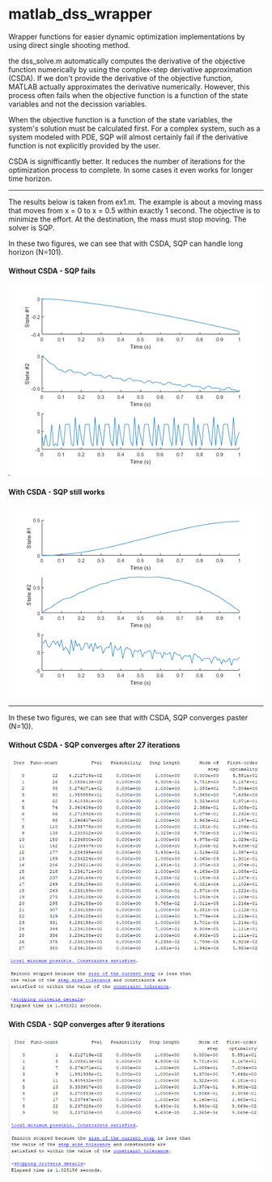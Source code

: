 # matlab_dss_wrapper

Wrapper functions for easier dynamic optimization implementations by using direct single shooting method.

the dss_solve.m automatically computes the derivative of the objective function numerically by using the complex-step derivative approximation (CSDA). If we don't provide the derivative of the objective function, MATLAB actually approximates the derivative numerically. However, this process often fails when the objective function is a function of the state variables and not the decission variables. 

When the objective function is a function of the state variables, the system's solution must be calculated first. For a complex system, such as a system modeled with PDE, SQP will almost certainly fail if the derivative function is not explicitly provided by the user.

CSDA is signifficantly better. It reduces  the number of  iterations for the optimization process to complete. In some cases it even works for longer time horizon.

----------------
The results below is taken from ex1.m. The example is about a moving mass that moves from x = 0 to x = 0.5 within exactly 1 second. The objective is to minimize the effort. At the destination, the mass must stop moving. The solver is SQP.

In these two figures, we can see that with CSDA, SQP can handle long horizon (N=101).

#### Without CSDA - SQP fails 
![](https://github.com/auralius/matlab_dss_wrapper/blob/main/docs/long_horizon_no_derivative.png)

#### With CSDA - SQP still works 
![](https://github.com/auralius/matlab_dss_wrapper/blob/main/docs/long_horizon_with_derivative.png)

----------------

In these two figures, we can see that with CSDA, SQP converges paster (N=10).

#### Without CSDA - SQP converges after 27 iterations
<img src="https://github.com/auralius/matlab_dss_wrapper/blob/main/docs/no_derivative.png" width="514" height="493">

#### With CSDA - SQP converges after 9 iterations
<img src="https://github.com/auralius/matlab_dss_wrapper/blob/main/docs/with_derivative.png" width="518" height="267">


